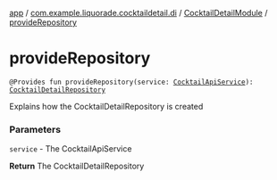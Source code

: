 [app](../../index.md) / [com.example.liquorade.cocktaildetail.di](../index.md) / [CocktailDetailModule](index.md) / [provideRepository](./provide-repository.md)

# provideRepository

`@Provides fun provideRepository(service: `[`CocktailApiService`](../../com.example.liquorade.network/-cocktail-api-service/index.md)`): `[`CocktailDetailRepository`](../../com.example.liquorade.repository/-cocktail-detail-repository/index.md)

Explains how the CocktailDetailRepository is created

### Parameters

`service` - The CocktailApiService

**Return**
The CocktailDetailRepository

